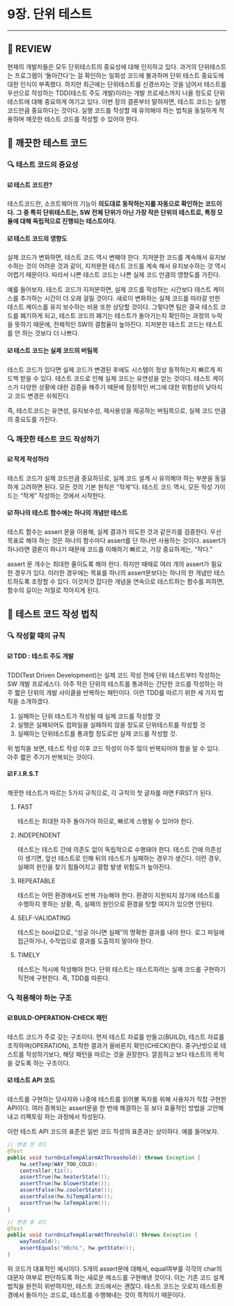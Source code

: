 # 9장. 단위 테스트

---

## 📍 REVIEW

현재의 개발자들은 모두 단위테스트의 중요성에 대해 인지하고 있다. 과거의 단위테스트는 프로그램이 ‘돌아간다’는 걸 확인하는 일회성 코드에 불과하며 단위 테스트 중요도에 대한 인식이 부족했다. 하지만 최근에는 단위테스트를 신경쓰자는 것을 넘어서 테스트를 우선으로 작성하는 TDD(테스트 주도 개발)이라는 개발 프로세스까지 나올 정도로 단위 테스트에 대해 중요하게 여기고 있다. 이번 장의 결론부터 말하자면, 테스트 코드는 실행 코드만큼 중요하다는 것이다. 실행 코드를 작성할 때 유의해야 하는 법칙을 동일하게 적용하며 깨끗한 테스트 코드를 작성할 수 있어야 한다.

## 📍 깨끗한 테스트 코드

### 🔍 테스트 코드의 중요성

#### ☑️ 테스트 코드란?

테스트코드란, 소프트웨어의 기능이 **의도대로 동작하는지를 자동으로 확인하는 코드이다. 그 중 특히 단위테스트는, SW 전체 단위가 아닌 가장 작은 단위의 테스트로, 특정 모듈에 대해 독립적으로 진행되는 테스트이다.**

#### ☑️ 테스트 코드의 영향도

실제 코드가 변화하면, 테스트 코드 역시 변해야 한다. 지저분한 코드를 계속해서 유지보수하는 것이 어려운 것과 같이, 지저분한 테스트 코드를 계속 해서 유지보수하는 것 역시 어렵기 때문이다. 따라서 나쁜 테스트 코드는 나쁜 실제 코드 만큼의 영향도를 가진다.

예를 들어보자. 테스트 코드가 지저분하면, 실제 코드를 작성하는 시간보다 테스트 케이스를 추가하는 시간이 더 오래 걸릴 것이다. 새로이 변화하는 실제 코드를 따라갈 만한 테스트 케이스를 유지 보수하는 비용 또한 상당할 것이다. 그렇다면 팀은 결국 테스트 코드를 폐기하게 되고, 테스트 코드의 폐기는 테스트가 돌아가는지 확인하는 과정의 누락을 뜻하기 때문에, 전체적인 SW의 결함율이 높아진다. 지저분한 테스트 코드는 테스트를 안 하는 것보다 더 나쁘다.

#### ☑️ 테스트 코드는 실제 코드의 버팀목

테스트 코드가 있다면 실제 코드가 변경된 후에도 시스템이 정상 동작하는지 빠르게 피드백 받을 수 있다. 테스트 코드로 인해 실제 코드는 유연성을 얻는 것이다. 테스트 케이스가 다양한 상황에 대한 검증을 해주기 때문에 잠정적인 버그에 대한 위험성이 낮아지고 코드 변경은 쉬워진다.

즉, 테스트코드는 유연성, 유지보수성, 재사용성을 제공하는 버팀목으로, 실제 코드 만큼의 중요도를 가진다.

### 🔍 깨끗한 테스트 코드 작성하기

#### ☑️ 작게 작성하라

테스트 코드가 실제 코드만큼 중요하므로, 실제 코드 설계 시 유의해야 하는 부분을 동일하게 고려하면 된다. 모든 것의 기본 원칙은 “작게”다. 테스트 코드 역시, 모든 작성 가이드는 “작게” 작성하는 것에서 시작한다.

#### ☑️ 하나의 테스트 함수에는 하나의 개념만 테스트

테스트 함수는 assert 문을 이용해, 실제 결과가 의도한 것과 같은지를 검증한다. 우선 목표로 해야 하는 것은 하나의  함수마다 assert를 단 하나만 사용하는 것이다. assert가 하나라면 결론이 하나기 때문에 코드를 이해하기 빠르고, 가장 중요하게는, “작다.”

assert 문 개수는 최대한 줄이도록 해야 한다. 하지만 때때로 여러 개의 assert가 필요한 경우가 있다. 이러한 경우에는 목표를 하나의 assert문보다는 하나의 한 개념만 테스트하도록 조정할 수 있다. 이것저것 잡다한 개념을 연속으로 테스트하는 함수를 피하면, 함수의 길이는 저절로 작아지게 된다.

## 📍 테스트 코드 작성 법칙

### 🔍 작성할 때의 규칙

#### ☑️ TDD : 테스트 주도 개발

TDD(Test Driven Development)는 실제 코드 작성 전에 단위 테스트부터 작성하는 SW 개발 프로세스다. 아주 작은 단위의 테스트를 통과하는 간단한 코드를 작성하는 아주 짧은 단위의 개발 사이클을 반복하는 패턴이다. 이런 TDD를 따르기 위한 세 가지 법칙을 소개하겠다.

1. 실패하는 단위 테스트가 작성될 때 실제 코드를 작성할 것
2. 실행은 실패되어도 컴파일을 실패하지 않을 정도로 단위테스트를 작성할 것
3. 실패하는 단위테스트를 통과할 정도로만 실제 코드를 작성할 것.

위 법칙을 보면, 테스트 작성 이후 코드 작성이 아주 많이 반복되어야 함을 알 수 있다. 아주 짧은 주기가 반복되는 것이다.

#### ☑️ F.I.R.S.T

깨끗한 테스트가 따르는 5가지 규칙으로, 각 규칙의 첫 글자를 따면 FIRST가 된다.

1. FAST

   테스트는 최대한 자주 돌아가야 하므로, 빠르게 스행될 수 있어야 한다.

2. INDEPENDENT

   테스트는 테스트 간에 의존도 없이 독립적으로 수행돼야 한다. 테스트 간에 의존성이 생기면, 앞선 테스트로 인해 뒤의 테스트가 실패하는 경우가 생긴다. 이런 경우, 실패의 원인을 찾기 힘들어지고 결함 발생 위험도가 높아진다.

3. REPEATABLE

   테스트는 어떤 환경에서도 반복 가능해야 한다. 환경이 지원되지 않기에 테스트를 수행하지 못하는 상황, 즉, 실패의 원인으로 환경을 탓할 여지가 있으면 안된다.

4. SELF-VALIDATING

   테스트는 bool값으로, “성공 아니면 실패”의 명확한 결과를 내야 한다. 로그 파일에 접근하거나, 수작업으로 결과를 도출하지 말아야 한다.

5. TIMELY

   테스트는 적시에 작성해야 한다. 단위 테스트는 테스트하려는 실제 코드를 구현하기 직전에 구현한다. 즉, TDD를 따른다.


### 🔍 적용해야 하는 구조

#### ☑️ BUILD-OPERATION-CHECK 패턴

테스트 코드가 주로 갖는 구조이다. 먼저 테스트 자료를 만들고(BUILD), 테스트 자료를 조작하며(OPERATION), 조작한 결과가 올바른지 확인(CHECK)한다. 중구난방으로 테스트를 작성하기보다, 해당 패턴을 따르는 것을 권장한다. 깔끔하고 보다 테스트의 목적을 갖도록 하는 구조이다.

#### ☑️ 테스트 API 코드

테스트를 구현하는 당사자와 나중에 테스트를 읽어볼 독자를 위해 사용자가 직접 구현한 API이다. 여러 증복되는 assert문을 한 번에 해결하는 등 보다 효율적인 방법을 고안해내고 리팩토링 하는 과정에서 작성된다.

이런 테스트 API 코드의 표준은 일반 코드 작성의 표준과는 상이하다. 예를 들어보자.

```java
// 변경 전 코드
@Test
public void turnOnLoTempAlarmAtThreashold() throws Exception {
    hw.setTemp(WAY_TOO_COLD); 
    controller.tic(); 
    assertTrue(hw.heaterState());   
    assertTrue(hw.blowerState()); 
    assertFalse(hw.coolerState()); 
    assertFalse(hw.hiTempAlarm());       
    assertTrue(hw.loTempAlarm());
}

// 변경 후 코드
@Test
public void turnOnLoTempAlarmAtThreshold() throws Exception {
    wayTooCold();
    assertEquals("HBchL", hw.getState()); 
}
```

위 코드가 대표적인 예시이다. 5개의 assert문에 대해서, equal여부를 각각의 char의 대문자 여부로 판단하도록 하는 새로운 메소드를 구현해낸 것이다. 이는 기존 코드 설계 법칙을 완전히 위반하지만, 테스트 코드에서는 괜찮다. 테스트 코드는 오로지 테스트환경에서 돌아가는 코드로, 테스트를 수행해내는 것이 목적이기 때문이다.